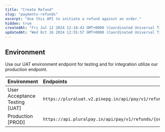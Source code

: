 ```yaml
---
title: "Create Refund"
slug: "payments-refunds"
excerpt: "Use this API to initiate a refund against an order."
hidden: true
createdAt: "Fri Jul 12 2024 12:18:43 GMT+0000 (Coordinated Universal Time)"
updatedAt: "Wed Oct 16 2024 12:55:57 GMT+0000 (Coordinated Universal Time)"
---
```

## Environment

Use our UAT environment endpoint for testing and for integration utilize our production endpoint.

| Environment                   | Endpoints                                                      |
| :---------------------------- | :------------------------------------------------------------- |
| User Acceptance Testing [UAT] | `https://pluraluat.v2.pinepg.in/api/pay/v1/refunds/{order_id}` |
| Production [PROD]             | `https://api.pluralpay.in/api/pay/v1/refunds/{order_id}`       |
